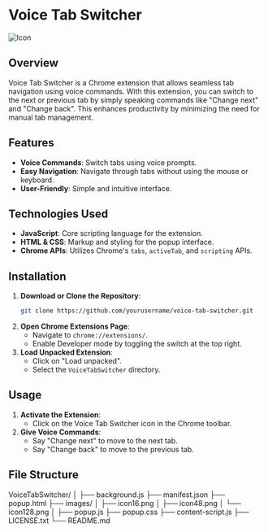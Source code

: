 # Voice Tab Switcher

![Icon](images/icon128.png)

## Overview

Voice Tab Switcher is a Chrome extension that allows seamless tab navigation using voice commands. With this extension, you can switch to the next or previous tab by simply speaking commands like "Change next" and "Change back". This enhances productivity by minimizing the need for manual tab management.

## Features

- **Voice Commands**: Switch tabs using voice prompts.
- **Easy Navigation**: Navigate through tabs without using the mouse or keyboard.
- **User-Friendly**: Simple and intuitive interface.

## Technologies Used

- **JavaScript**: Core scripting language for the extension.
- **HTML & CSS**: Markup and styling for the popup interface.
- **Chrome APIs**: Utilizes Chrome's `tabs`, `activeTab`, and `scripting` APIs.

## Installation

1. **Download or Clone the Repository**:
    ```sh
    git clone https://github.com/yourusername/voice-tab-switcher.git
    ```
2. **Open Chrome Extensions Page**:
    - Navigate to `chrome://extensions/`.
    - Enable Developer mode by toggling the switch at the top right.
3. **Load Unpacked Extension**:
    - Click on "Load unpacked".
    - Select the `VoiceTabSwitcher` directory.

## Usage

1. **Activate the Extension**:
    - Click on the Voice Tab Switcher icon in the Chrome toolbar.
2. **Give Voice Commands**:
    - Say "Change next" to move to the next tab.
    - Say "Change back" to move to the previous tab.

## File Structure

VoiceTabSwitcher/
│
├── background.js
├── manifest.json
├── popup.html
├── images/
│ ├── icon16.png
│ ├── icon48.png
│ └── icon128.png
│
├── popup.js
├── popup.css
├── content-script.js
├── LICENSE.txt
└── README.md
